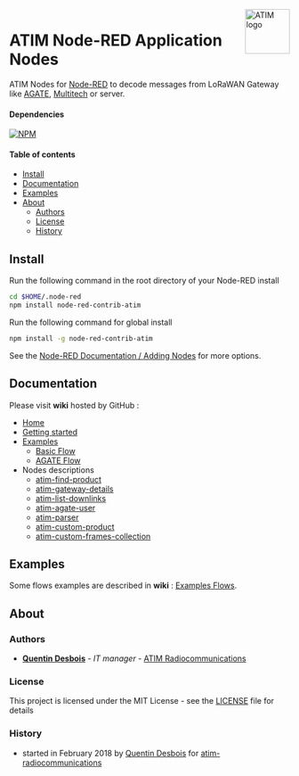<img align="right" width="80" height="80" alt="ATIM logo" title="ATIM" src="http://www.atim.com/wp-content/media/img/fr/atim_flat.svg"/>
 
# ATIM Node-RED Application Nodes

ATIM Nodes for [Node-RED](http://nodered.org) to decode messages from LoRaWAN Gateway like [AGATE](http://www.atim.com/docs/FRANCAIS/ACW%20MODEMS/A-GATE/ATIM_A-GATE_DS_FR_v1-0.pdf), [Multitech](https://www.multitech.com/brands/multiconnect-conduit) or server.

#### Dependencies
[![NPM](http://b.repl.ca/v1/request-2.83.0-red.png)](https://www.npmjs.com/package/request)

#### Table of contents

- [Install](#install)
- [Documentation](#documentation)
- [Examples](#examples)
- [About](#about)
    - [Authors](#authors)
    - [License](#license)
    - [History](#history)


## Install

Run the following command in the root directory of your Node-RED install

```bash
cd $HOME/.node-red
npm install node-red-contrib-atim
```

Run the following command for global install

```bash
npm install -g node-red-contrib-atim
```

See the [Node-RED Documentation / Adding Nodes](http://nodered.org/docs/getting-started/adding-nodes) for more options.


## Documentation

Please visit **wiki** hosted by GitHub :

* [Home][101]
* [Getting started][102]
* [Examples][103]
   * [Basic Flow][104]
   * [AGATE Flow][105]
* Nodes descriptions
   * [atim-find-product][121]
   * [atim-gateway-details][122]
   * [atim-list-downlinks][123]
   * [atim-agate-user][124]
   * [atim-parser][125]
   * [atim-custom-product][126]
   * [atim-custom-frames-collection][127]

[101]:https://github.com/atim-radiocommunications/node-red-contrib-atim/wiki/
[102]:https://github.com/atim-radiocommunications/node-red-contrib-atim/wiki/Getting-started
[103]:https://github.com/atim-radiocommunications/node-red-contrib-atim/wiki/Examples
[104]:https://github.com/atim-radiocommunications/node-red-contrib-atim/wiki/Basic-Flow
[105]:https://github.com/atim-radiocommunications/node-red-contrib-atim/wiki/AGATE-Flow
[121]:https://github.com/atim-radiocommunications/node-red-contrib-atim/wiki/Node-:-Find-product
[122]:https://github.com/atim-radiocommunications/node-red-contrib-atim/wiki/Node-:-Gateway-Details
[123]:https://github.com/atim-radiocommunications/node-red-contrib-atim/wiki/Node-:-List-Downlinks
[124]:https://github.com/atim-radiocommunications/node-red-contrib-atim/wiki/Config-node-:-AGATE-user
[125]:https://github.com/atim-radiocommunications/node-red-contrib-atim/wiki/Node-:-Message-parser
[126]:https://github.com/atim-radiocommunications/node-red-contrib-atim/wiki/Config-node-:-Custom-product
[127]:https://github.com/atim-radiocommunications/node-red-contrib-atim/wiki/Config-node-:--Custom-frames-collection

## Examples

Some flows examples are described in **wiki** : [Examples Flows](https://github.com/atim-radiocommunications/node-red-contrib-atim/wiki/Examples).

## About

### Authors
* **[Quentin Desbois][1]** - *IT manager* - [ATIM Radiocommunications][3]

### License

This project is licensed under the MIT License - see the [LICENSE][4] file for details

### History 

* started in February 2018 by [Quentin Desbois][1] for [atim-radiocommunications][2]

[1]:https://github.com/Quentintin
[2]:https://github.com/atim-radiocommunications
[3]:http://www.atim.com
[4]:https://github.com/atim-radiocommunications/node-red-contrib-atim/blob/master/LICENSE